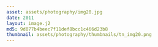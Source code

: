 ```yaml
---
asset: assets/photography/img20.jpg
date: 2011
layout: image.j2
md5: 9d077b4beec7f11def8bcc1c466d23b8
thumbnail: assets/photography/thumbnails/tn_img20.png
---
```


